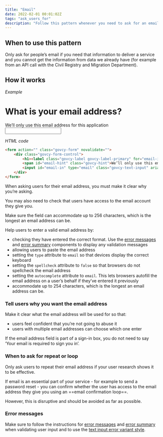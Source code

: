 ```yaml
---
title: "Email"
date: 2022-02-01 00:01:02Z
tags: "ask_users_for"
description: "Follow this pattern whenever you need to ask for an email address."
---
```

## When to use this pattern
Only ask for people’s email if you need that information to deliver a service and you cannot get the information from data we already have (for example from an API call with the Civil Registry and Migration Department). 

## How it works

*Example*
<div class="govcy-container govcy-p-4 govcy-br-1 govcy-br-standard govcy-mb-4">
<div class="govcy-form">
    <div class="govcy-form-control">
        <h1><label class="govcy-label govcy-label-primary" for="email-in">What is your email address?</label></h1>
        <span id="email-hint" class="govcy-hint">We’ll only use this email address for this application</span>
        <input id="email-in" type="email" class="govcy-text-input" aria-describedby="email-hint" autocomplete="email" spellcheck="false">
    </div>
</div>
</div>

*HTML code*
```html
<form action="" class="govcy-form" novalidate="">
    <div class="govcy-form-control">
        <h1><label class="govcy-label govcy-label-primary" for="email-in">What is your email address?</label></h1>
        <span id="email-hint" class="govcy-hint">We’ll only use this email address for this application</span>
        <input id="email-in" type="email" class="govcy-text-input" aria-describedby="email-hint" autocomplete="email" spellcheck="false">
    </div>
</form>
```

When asking users for their email address, you must make it clear why you’re asking.

You may also need to check that users have access to the email account they give you.

Make sure the field can accommodate up to 256 characters, which is the longest an email address can be.

Help users to enter a valid email address by:
- checking they have entered the correct format. Use the [error messages](../../components/error_message) and [error summary](../../components/error_summary) components to display any validation messages
- allowing users to paste the email address
- setting the `type` attribute to `email` so that devices display the correct keyboard
- setting the `spellcheck` attribute to `false` so that browsers do not spellcheck the email address
- setting the `autocomplete` attribute to `email`. This lets browsers autofill the email address on a user’s behalf if they’ve entered it previously
- accommodate up to 254 characters, which is the longest an email address can be.

### Tell users why you want the email address
Make it clear what the email address will be used for so that:

- users feel confident that you’re not going to abuse it
- users with multiple email addresses can choose which one enter

If the email address field is part of a sign-in box, you do not need to say ‘Your email is required to sign you in’.

### When to ask for repeat or loop
Only ask users to repeat their email address if your user research shows it to be effective.

If email is an essential part of your service - for example to send a password reset - you can confirm whether the user has access to the email address they give you using an ==email confirmation loop==. 

However, this is disruptive and should be avoided as far as possible.

### Error messages
Make sure to follow the instructions for [error messages](../../components/error_message) and [error summary](../../components/error_summary) when validating user input and to use the [text input error variant style](/components/text_input/#error-messages). 